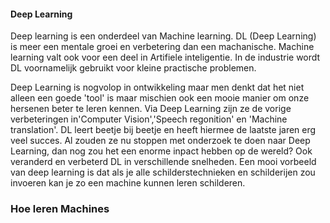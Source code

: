 #### Deep Learning

Deep learning is een onderdeel van Machine learning. DL (Deep Learning) is meer een mentale groei en verbetering dan een machanische. Machine learning valt ook voor een deel in Artifiele inteligentie.
In de industrie wordt DL voornamelijk gebruikt voor kleine practische problemen.

Deep Learning is nogvolop in ontwikkeling  maar men denkt dat het niet alleen een goede 'tool' is maar mischien ook een mooie manier om onze hersenen beter te leren kennen. Via Deep Learning zijn ze de vorige verbeteringen in'Computer Vision','Speech regonition' en 'Machine translation'. DL leert beetje bij beetje en heeft hiermee de laatste jaren erg veel succes. Al zouden ze nu stoppen met onderzoek te doen naar Deep Learning, dan nog zou het een enorme inpact hebben op de wereld?
Ook veranderd en verbeterd DL in verschillende snelheden.
Een mooi vorbeeld van deep learning is dat als je alle schilderstechnieken en schilderijen zou invoeren kan je zo een machine kunnen leren schilderen.

### Hoe leren Machines


